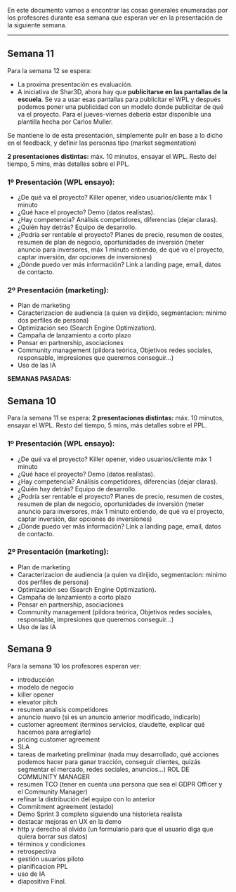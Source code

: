 En este documento vamos a encontrar las cosas generales enumeradas por los profesores durante esa semana que esperan ver en la presentación de la siguiente semana.
****
## Semana 11
Para la semana 12 se espera:

- La proxima presentación es evaluación.
- A iniciativa de Shar3D, ahora hay que **publicitarse en las pantallas de la escuela**. Se va a usar esas pantallas para publicitar el WPL y después podemos poner una publicidad con un modelo donde publicitar de qué va el proyecto. Para el jueves-viernes debería estar disponible una plantilla hecha por Carlos Muller.

Se mantiene lo de esta presentación, simplemente pulir en base a lo dicho en el feedback, y definir las personas tipo (market segmentation)

 **2 presentaciones distintas:** máx. 10 minutos, ensayar el WPL. Resto del tiempo, 5 mins, más detalles sobre el PPL.
### 1º Presentación (WPL ensayo):  
 - ¿De qué va el proyecto? Killer opener, video usuarios/cliente máx 1 minuto
- ¿Qué hace el proyecto? Demo (datos realistas).
- ¿Hay competencia? Análisis competidores, diferencias (dejar claras).
- ¿Quién hay detrás? Equipo de desarrollo.
- ¿Podría ser rentable el proyecto? Planes de precio, resumen de costes, resumen de plan de negocio, oportunidades de inversión (meter anuncio para inversores, máx 1 minuto entiendo, de qué va el proyecto, captar inversión, dar opciones de inversiones)
- ¿Dónde puedo ver más información? Link a landing page, email, datos de contacto. 

### 2º Presentación (marketing): 
- Plan de marketing
- Caracterizacion de audiencia (a quien va dirijido, segmentacion: minimo dos perfiles de persona) 
- Optimización seo (Search Engine Optimization). 
- Campaña de lanzamiento a corto plazo  
- Pensar en partnership, asociaciones
- Community management (pildora teórica, Objetivos redes sociales, responsable, impresiones que queremos conseguir…)
- Uso de las IA



**SEMANAS PASADAS:**

## Semana 10
Para la semana 11 se espera:
 **2 presentaciones distintas:** máx. 10 minutos, ensayar el WPL. Resto del tiempo, 5 mins, más detalles sobre el PPL.
### 1º Presentación (WPL ensayo):  
 - ¿De qué va el proyecto? Killer opener, video usuarios/cliente máx 1 minuto
- ¿Qué hace el proyecto? Demo (datos realistas).
- ¿Hay competencia? Análisis competidores, diferencias (dejar claras).
- ¿Quién hay detrás? Equipo de desarrollo.
- ¿Podría ser rentable el proyecto? Planes de precio, resumen de costes, resumen de plan de negocio, oportunidades de inversión (meter anuncio para inversores, máx 1 minuto entiendo, de qué va el proyecto, captar inversión, dar opciones de inversiones)
- ¿Dónde puedo ver más información? Link a landing page, email, datos de contacto. 

### 2º Presentación (marketing): 
- Plan de marketing
- Caracterizacion de audiencia (a quien va dirijido, segmentacion: minimo dos perfiles de persona) 
- Optimización seo (Search Engine Optimization). 
- Campaña de lanzamiento a corto plazo  
- Pensar en partnership, asociaciones
- Community management (pildora teórica, Objetivos redes sociales, responsable, impresiones que queremos conseguir…)
- Uso de las IA


## Semana 9
Para la semana 10 los profesores esperan ver:
- introducción
- modelo de negocio
- killer opener
- elevator pitch
- resumen analisis competidores
- anuncio nuevo (si es un anuncio anterior modificado, indicarlo)
- customer agreement (terminos servicios, claudette, explicar qué hacemos para arreglarlo)
- pricing customer agreement
- SLA
- tareas de marketing preliminar (nada muy desarrollado, qué acciones podemos hacer para ganar tracción, conseguir clientes, quizás segmentar el mercado, redes sociales, anuncios…) ROL DE COMMUNITY MANAGER
- resumen TCO (tener en cuenta una persona que sea el GDPR Officer y el Community Manager)
- refinar la distribución del equipo con lo anterior
- Commitment agreement (estado)
- Demo Sprint 3 completo siguiendo una historieta realista
- destacar mejoras en UX en la demo
- http y derecho al olvido (un formulario para que el usuario diga que quiera borrar sus datos)
- términos y condiciones
- retrospectiva
- gestión usuarios piloto
- planificacion PPL
- uso de IA
- diapositiva Final. 
